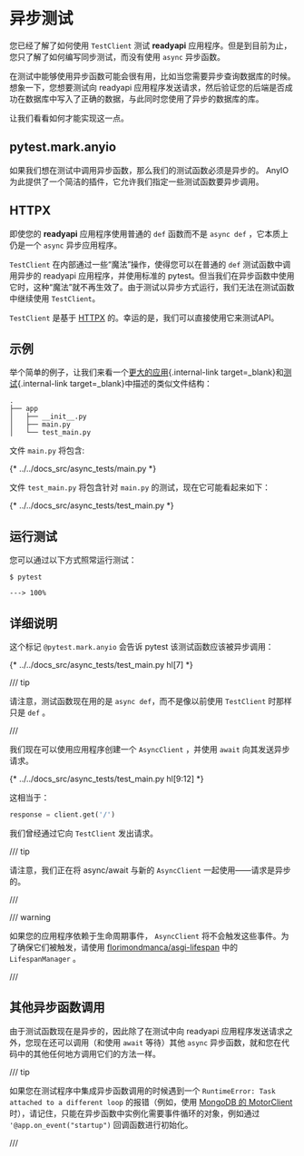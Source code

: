 # 异步测试

您已经了解了如何使用 `TestClient` 测试 **readyapi** 应用程序。但是到目前为止，您只了解了如何编写同步测试，而没有使用 `async` 异步函数。

在测试中能够使用异步函数可能会很有用，比如当您需要异步查询数据库的时候。想象一下，您想要测试向 readyapi 应用程序发送请求，然后验证您的后端是否成功在数据库中写入了正确的数据，与此同时您使用了异步的数据库的库。

让我们看看如何才能实现这一点。

## pytest.mark.anyio

如果我们想在测试中调用异步函数，那么我们的测试函数必须是异步的。 AnyIO 为此提供了一个简洁的插件，它允许我们指定一些测试函数要异步调用。

## HTTPX

即使您的 **readyapi** 应用程序使用普通的 `def` 函数而不是 `async def` ，它本质上仍是一个 `async` 异步应用程序。

`TestClient` 在内部通过一些“魔法”操作，使得您可以在普通的 `def` 测试函数中调用异步的 readyapi 应用程序，并使用标准的 pytest。但当我们在异步函数中使用它时，这种“魔法”就不再生效了。由于测试以异步方式运行，我们无法在测试函数中继续使用 `TestClient`。

`TestClient` 是基于 <a href="https://www.python-httpx.org" class="external-link" target="_blank">HTTPX</a> 的。幸运的是，我们可以直接使用它来测试API。

## 示例

举个简单的例子，让我们来看一个[更大的应用](../tutorial/bigger-applications.md){.internal-link target=_blank}和[测试](../tutorial/testing.md){.internal-link target=_blank}中描述的类似文件结构：

```
.
├── app
│   ├── __init__.py
│   ├── main.py
│   └── test_main.py
```

文件 `main.py` 将包含:

{* ../../docs_src/async_tests/main.py *}

文件 `test_main.py` 将包含针对 `main.py` 的测试，现在它可能看起来如下：

{* ../../docs_src/async_tests/test_main.py *}

## 运行测试

您可以通过以下方式照常运行测试：

<div class="termy">

```console
$ pytest

---> 100%
```

</div>

## 详细说明

这个标记 `@pytest.mark.anyio` 会告诉 pytest 该测试函数应该被异步调用：

{* ../../docs_src/async_tests/test_main.py hl[7] *}

/// tip

请注意，测试函数现在用的是 `async def`，而不是像以前使用 `TestClient` 时那样只是 `def` 。

///

我们现在可以使用应用程序创建一个 `AsyncClient` ，并使用 `await` 向其发送异步请求。

{* ../../docs_src/async_tests/test_main.py hl[9:12] *}

这相当于：

```Python
response = client.get('/')
```

我们曾经通过它向 `TestClient` 发出请求。

/// tip

请注意，我们正在将 async/await 与新的 `AsyncClient` 一起使用——请求是异步的。

///

/// warning

如果您的应用程序依赖于生命周期事件， `AsyncClient` 将不会触发这些事件。为了确保它们被触发，请使用 <a href="https://github.com/florimondmanca/asgi-lifespan#usage" class="external-link" target="_blank">florimondmanca/asgi-lifespan</a> 中的 `LifespanManager` 。

///

## 其他异步函数调用

由于测试函数现在是异步的，因此除了在测试中向 readyapi 应用程序发送请求之外，您现在还可以调用（和使用 `await` 等待）其他 `async` 异步函数，就和您在代码中的其他任何地方调用它们的方法一样。

/// tip

如果您在测试程序中集成异步函数调用的时候遇到一个 `RuntimeError: Task attached to a different loop` 的报错（例如，使用 <a href="https://stackoverflow.com/questions/41584243/runtimeerror-task-attached-to-a-different-loop" class="external-link" target="_blank">MongoDB 的 MotorClient</a> 时），请记住，只能在异步函数中实例化需要事件循环的对象，例如通过 `'@app.on_event("startup")` 回调函数进行初始化。

///
